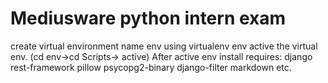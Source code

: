 # Mediusware python intern exam

create virtual environment name env using virtualenv env
active the virtual env. (cd env->cd Scripts-> active)
After active env install requires:
    django
    rest-framework
    pillow
    psycopg2-binary
    django-filter
    markdown etc.

